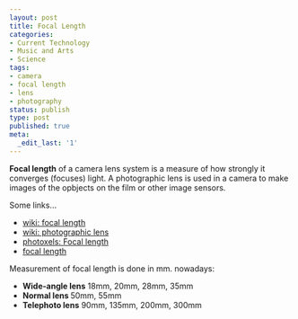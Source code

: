 ```yaml
---
layout: post
title: Focal Length
categories:
- Current Technology
- Music and Arts
- Science
tags:
- camera
- focal length
- lens
- photography
status: publish
type: post
published: true
meta:
  _edit_last: '1'
---
```

<strong>Focal length</strong> of a camera lens system is a measure of how strongly it converges (focuses) light. A photographic lens is used in a camera to make images of the opbjects on the film or other image sensors.

Some links...
<ul>
	<li><a href="http://en.wikipedia.org/wiki/Focal_length">wiki: focal length</a></li>
	<li><a href="http://en.wikipedia.org/wiki/Photographic_lens">wiki: photographic lens</a></li>
	<li><a href="http://www.photoxels.com/tutorial_focal_length.html">photoxels: Focal length</a></li>
	<li><a href="http://www.trustedreviews.com/digital-cameras/review/2007/01/23/Digital-Photography-Tutorial-Focul-Length/p1">focal length</a></li>
</ul>
Measurement of focal length is done in mm. nowadays:
<ul>
	<li><strong>Wide-angle lens</strong> 18mm, 20mm, 28mm, 35mm</li>
	<li><strong>Normal lens </strong>50mm, 55mm</li>
	<li><strong>Telephoto lens</strong> 90mm, 135mm, 200mm, 300mm</li>
</ul>
